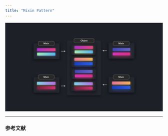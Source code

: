 ```yaml
---
title: "Mixin Pattern"
---
```


![](/images/learning-patterns/mixin-pattern-1280w.jpg)

---

### 参考文献
